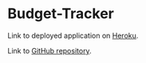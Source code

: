 # Budget-Tracker




Link to deployed application on [Heroku](https://pure-earth-91183.herokuapp.com/).

Link to [GitHub repository](https://github.com/LukeMcM89/Budget-Tracker).